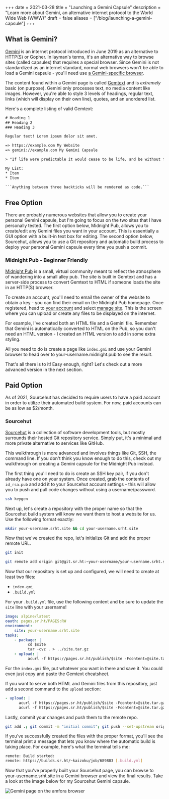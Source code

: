 +++
date = 2021-03-28
title = "Launching a Gemini Capsule"
description = "Learn more about Gemini, an alternative internet protocol to the World Wide Web (WWW)"
draft = false
aliases = ["/blog/launching-a-gemini-capsule"]
+++

## What is Gemini?

[Gemini](https://gemini.circumlunar.space/) is an internet protocol introduced
in June 2019 as an alternative to HTTP(S) or Gopher. In layman's terms, it's an
alternative way to browse sites (called capsules) that requires a special
browser. Since Gemini is not standardized as an internet standard, normal web
browsers won't be able to load a Gemini capsule - you'll need use
[a Gemini-specific browser](https://gemini.circumlunar.space/clients.html).

The content found within a Gemini page is called
[Gemtext](https://gemini.circumlunar.space/docs/cheatsheet.gmi) and is
_extremely_ basic (on purpose). Gemini only processes text, no media content
like images. However, you're able to style 3 levels of headings, regular text,
links (which will display on their own line), quotes, and an unordered list.

Here's a complete listing of valid Gemtext:

````txt
# Heading 1
## Heading 2
### Heading 3

Regular text! Lorem ipsum dolor sit amet.

=> https://example.com My Website
=> gemini://example.com My Gemini Capsule

> "If life were predictable it would cease to be life, and be without flavor." - Eleanor Roosevelt

My List:
* Item
* Item

```Anything between three backticks will be rendered as code.```
````

## Free Option

There are probably numerous websites that allow you to create your personal
Gemini capsule, but I'm going to focus on the two sites that I have personally
tested. The first option below, Midnight Pub, allows you to create/edit any
Gemini files you want in your account. This is essentially a GUI option with a
built-in text box for editing. The second option below, Sourcehut, allows you to
use a Git repository and automatic build process to deploy your personal Gemini
capsule every time you push a commit.

### Midnight Pub - Beginner Friendly

[Midnight Pub](https://midnight.pub/) is a small, virtual community meant to
reflect the atmosphere of wandering into a small alley pub. The site is built in
Gemtext and has a server-side process to convert Gemtext to HTML if someone
loads the site in an HTTP(S) browser.

To create an account, you'll need to email the owner of the website to obtain a
key - you can find their email on the Midnight Pub homepage. Once registered,
head to [your account](https://midnight.pub/account) and select
[manage site](https://midnight.pub/site). This is the screen where you can
upload or create any files to be displayed on the internet.

For example, I've created both an HTML file and a Gemini file. Remember that
Gemini is automatically converted to HTML on the Pub, so you don't need an HTML
version - I created an HTML version to add in some extra styling.

All you need to do is create a page like `index.gmi` and use your Gemini browser
to head over to your-username.midnight.pub to see the result.

That's all there is to it! Easy enough, right? Let's check out a more advanced
version in the next section.

## Paid Option

As of 2021, Sourcehut has decided to require users to have a paid account in
order to utilize their automated build system. For now, paid accounts can be as
low as $2/month.

### Sourcehut

[Sourcehut](https://sourcehut.org/) is a collection of software development
tools, but mostly surrounds their hosted Git repository service. Simply put,
it's a minimal and more private alternative to services like GitHub.

This walkthrough is more advanced and involves things like Git, SSH, the command
line. If you don't think you know enough to do this, check out my walkthrough on
creating a Gemini capsule for the Midnight Pub instead.

The first thing you'll need to do is create an SSH key pair, if you don't
already have one on your system. Once created, grab the contents of `id_rsa.pub`
and add it to your Sourcehut account settings - this will allow you to push and
pull code changes without using a username/password.

```bash
ssh keygen
```

Next up, let's create a repository with the proper name so that the Sourcehut
build system will know we want them to host a website for us. Use the following
format exactly:

```bash
mkdir your-username.srht.site && cd your-username.srht.site
```

Now that we've created the repo, let's initialize Git and add the proper remote
URL.

```bash
git init
```

```bash
git remote add origin git@git.sr.ht:~your-username/your-username.srht.site
```

Now that our repository is set up and configured, we will need to create at
least two files:

-   `index.gmi`
-   `.build.yml`

For your `.build.yml` file, use the following content and be sure to update the
`site` line with your username!

```yaml
image: alpine/latest
oauth: pages.sr.ht/PAGES:RW
environment:
    site: your-username.srht.site
tasks:
    - package: |
          cd $site
          tar -cvz . > ../site.tar.gz
    - upload: |
          acurl -f https://pages.sr.ht/publish/$site -Fcontent=@site.tar.gz -Fprotocol=GEMINI
```

For the `index.gmi` file, put whatever you want in there and save it. You could
even just copy and paste the Gemtext cheatsheet.

If you want to serve both HTML and Gemini files from this repository, just add a
second command to the `upload` section:

```yaml
- upload: |
      acurl -f https://pages.sr.ht/publish/$site -Fcontent=@site.tar.gz -Fprotocol=GEMINI
      acurl -f https://pages.sr.ht/publish/$site -Fcontent=@site.tar.gz
```

Lastly, commit your changes and push them to the remote repo.

```bash
git add .; git commit -m "initial commit"; git push --set-upstream origin HEAD
```

If you've successfully created the files with the proper format, you'll see the
terminal print a message that lets you know where the automatic build is taking
place. For example, here's what the terminal tells me:

```bash
remote: Build started:
remote: https://builds.sr.ht/~kaizoku/job/689803 [.build.yml]
```

Now that you've properly built your Sourcehut page, you can browse to
your-username.srht.site in a Gemini browser and view the final results. Take a
look at the image below for my Sourcehut Gemini capsule.

![Gemini page on the amfora browser](https://img.cleberg.io/blog/20210328-launching-a-gemini-capsule/amfora.png)
